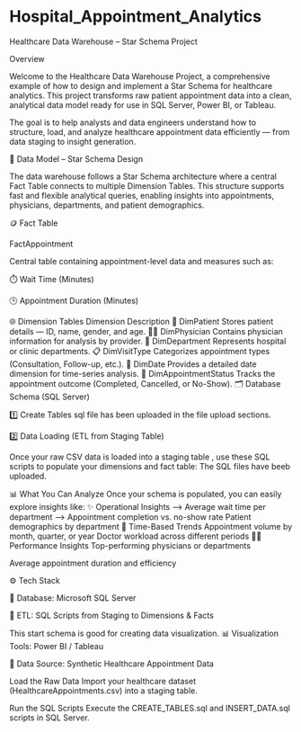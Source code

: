 # Hospital_Appointment_Analytics
Healthcare Data Warehouse – Star Schema Project

Overview

Welcome to the Healthcare Data Warehouse Project, a comprehensive example of how to design and implement a Star Schema for healthcare analytics.
This project transforms raw patient appointment data into a clean, analytical data model ready for use in SQL Server, Power BI, or Tableau.

The goal is to help analysts and data engineers understand how to structure, load, and analyze healthcare appointment data efficiently — from data staging to insight generation.

🧩 Data Model – Star Schema Design

The data warehouse follows a Star Schema architecture where a central Fact Table connects to multiple Dimension Tables.
This structure supports fast and flexible analytical queries, enabling insights into appointments, physicians, departments, and patient demographics.

🪙 Fact Table

FactAppointment

Central table containing appointment-level data and measures such as:

⏱️ Wait Time (Minutes)

🕒 Appointment Duration (Minutes)

🌐 Dimension Tables
Dimension	Description
🧍 DimPatient	Stores patient details — ID, name, gender, and age.
👨‍⚕️ DimPhysician	Contains physician information for analysis by provider.
🏢 DimDepartment	Represents hospital or clinic departments.
📋 DimVisitType	Categorizes appointment types (Consultation, Follow-up, etc.).
📅 DimDate	Provides a detailed date dimension for time-series analysis.
🔖 DimAppointmentStatus	Tracks the appointment outcome (Completed, Cancelled, or No-Show).
🗂️ Database Schema (SQL Server)


1️⃣ Create Tables sql file has been uploaded in the file upload sections.

2️⃣ Data Loading (ETL from Staging Table)

Once your raw CSV data is loaded into a staging table , use these SQL scripts to populate your dimensions and fact table: The SQL files have beeb uploaded.


📊 What You Can Analyze
Once your schema is populated, you can easily explore insights like:
✨ Operational Insights
-->  Average wait time per department
-->  Appointment completion vs. no-show rate
Patient demographics by department
📅 Time-Based Trends
Appointment volume by month, quarter, or year
Doctor workload across different periods
👩‍⚕️ Performance Insights
Top-performing physicians or departments

Average appointment duration and efficiency

⚙️ Tech Stack

🧱 Database: Microsoft SQL Server

🧮 ETL: SQL Scripts from Staging to Dimensions & Facts

This start schema is good for creating data visualization.
📊 Visualization Tools: Power BI / Tableau

🧰 Data Source: Synthetic Healthcare Appointment Data

Load the Raw Data
Import your healthcare dataset (HealthcareAppointments.csv) into a staging table.

Run the SQL Scripts
Execute the CREATE_TABLES.sql and INSERT_DATA.sql scripts in SQL Server.


